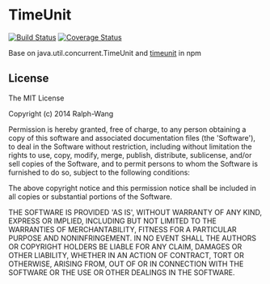 # TimeUnit

[![Build Status](https://travis-ci.org/Ralph-Wang/timeunit-python.svg?branch=master)](https://travis-ci.org/Ralph-Wang/timeunit-python)
[![Coverage Status](https://coveralls.io/repos/github/Ralph-Wang/timeunit-python/badge.svg?branch=master)](https://coveralls.io/github/Ralph-Wang/timeunit-python?branch=master)

Base on java.util.concurrent.TimeUnit and [timeunit](https://www.npmjs.com/package/timeunit) in npm

## License

The MIT License

Copyright (c) 2014 Ralph-Wang

Permission is hereby granted, free of charge, to any person obtaining
a copy of this software and associated documentation files (the
'Software'), to deal in the Software without restriction, including
without limitation the rights to use, copy, modify, merge, publish,
distribute, sublicense, and/or sell copies of the Software, and to
permit persons to whom the Software is furnished to do so, subject to
the following conditions:

The above copyright notice and this permission notice shall be
included in all copies or substantial portions of the Software.

THE SOFTWARE IS PROVIDED 'AS IS', WITHOUT WARRANTY OF ANY KIND,
EXPRESS OR IMPLIED, INCLUDING BUT NOT LIMITED TO THE WARRANTIES OF
MERCHANTABILITY, FITNESS FOR A PARTICULAR PURPOSE AND NONINFRINGEMENT.
IN NO EVENT SHALL THE AUTHORS OR COPYRIGHT HOLDERS BE LIABLE FOR ANY
CLAIM, DAMAGES OR OTHER LIABILITY, WHETHER IN AN ACTION OF CONTRACT,
TORT OR OTHERWISE, ARISING FROM, OUT OF OR IN CONNECTION WITH THE
SOFTWARE OR THE USE OR OTHER DEALINGS IN THE SOFTWARE.
